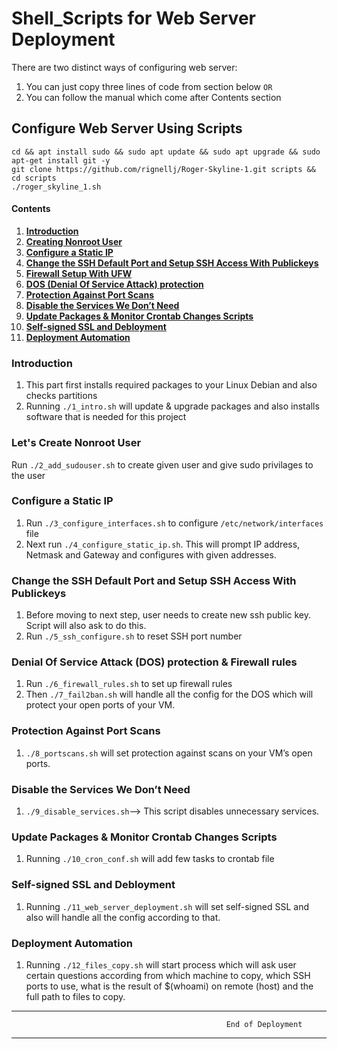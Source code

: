# Shell_Scripts for Web Server Deployment

There are two distinct ways of configuring web server:
1. You can just copy three lines of code from section below `OR`
2. You can follow the manual which come after Contents section

## Configure Web Server Using Scripts

```
cd && apt install sudo && sudo apt update && sudo apt upgrade && sudo apt-get install git -y
git clone https://github.com/rignellj/Roger-Skyline-1.git scripts && cd scripts
./roger_skyline_1.sh
```

#### Contents

1.  [**Introduction**](#introduction)
2.  [**Creating Nonroot User**](#adduser)
3.  [**Configure a Static IP**](#staticIP)
4.  [**Change the SSH Default Port and Setup SSH Access With Publickeys**](#sshPubkey)
5.  [**Firewall Setup With UFW**](#ufw)
6.  [**DOS (Denial Of Service Attack) protection**](#DOS)
7.  [**Protection Against Port Scans**](#portScans)
8.  [**Disable the Services We Don’t Need**](#DisableServices)
9.  [**Update Packages & Monitor Crontab Changes Scripts**](#cronScript)
10. [**Self-signed SSL and Debloyment**](#SSL)
11. [**Deployment Automation**](#automate)

### Introduction <a id="introduction"></a>
1. This part first installs required packages to your Linux Debian and also checks partitions
2. Running `./1_intro.sh` will update & upgrade packages and also installs software
that is needed for this project

### Let's Create Nonroot User <a id="adduser"></a>
Run `./2_add_sudouser.sh` to create given user and give sudo privilages to the user

### Configure a Static IP <a id="staticIP"></a>
1. Run `./3_configure_interfaces.sh` to configure `/etc/network/interfaces` file
2. Next run `./4_configure_static_ip.sh`. This will prompt IP address, Netmask and Gateway and configures with given addresses.

### Change the SSH Default Port and Setup SSH Access With Publickeys <a id="sshPubkey"></a>
1. Before moving to next step, user needs to create new ssh public key. Script will also ask to do this.
2. Run `./5_ssh_configure.sh` to reset SSH port number

### Denial Of Service Attack (DOS) protection & Firewall rules <a id="DOS"></a>
1. Run `./6_firewall_rules.sh` to set up firewall rules
2. Then `./7_fail2ban.sh` will handle all the config for the DOS which will protect your open ports of your VM.

### Protection Against Port Scans <a id="portScans"></a>
1. `./8_portscans.sh` will set protection against scans on your VM’s open ports.

### Disable the Services We Don’t Need <a id="DisableServices"></a>
1. `./9_disable_services.sh`--> This script disables unnecessary services.

### Update Packages & Monitor Crontab Changes Scripts <a id="cronScript"></a>
1. Running `./10_cron_conf.sh` will add few tasks to crontab file

### Self-signed SSL and Debloyment <a id="SSL"></a>
1. Running `./11_web_server_deployment.sh` will set self-signed SSL and also will handle all the config according to that.

### Deployment Automation <a id="automate"></a>
1. Running `./12_files_copy.sh` will start process which will ask user certain questions according from which machine to copy, which SSH ports to use, what is the result of $(whoami) on remote (host) and the full path to files to copy.


***************************************************************************************************************************************
                                                    End of Deployment
***************************************************************************************************************************************
